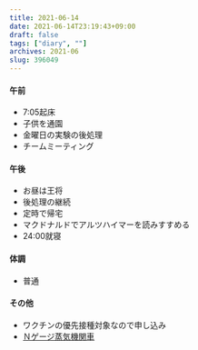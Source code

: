```yaml
---
title: 2021-06-14
date: 2021-06-14T23:19:43+09:00
draft: false
tags: ["diary", ""]
archives: 2021-06
slug: 396049
---
```

#### 午前
- 7:05起床
- 子供を通園
- 金曜日の実験の後処理
- チームミーティング
#### 午後
- お昼は王将
- 後処理の継続
- 定時で帰宅
- マクドナルドでアルツハイマーを読みすすめる
- 24:00就寝
#### 体調
- 普通
#### その他
- ワクチンの優先接種対象なので申し込み
- [Ｎゲージ蒸気機関車](http://www5a.biglobe.ne.jp/~toyoyasu/)